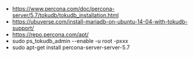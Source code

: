 - https://www.percona.com/doc/percona-server/5.7/tokudb/tokudb_installation.html
- https://ubuverse.com/install-mariadb-on-ubuntu-14-04-with-tokudb-support/
- https://repo.percona.com/apt/
- sudo ps_tokudb_admin --enable -u root -pxxx
- sudo apt-get install percona-server-server-5.7
